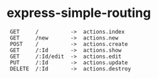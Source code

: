 express-simple-routing
======================


```
 GET     /          ->  actions.index
 GET     /new       ->  actions.new
 POST    /          ->  actions.create
 GET     /:Id       ->  actions.show
 GET     /:Id/edit  ->  actions.edit
 PUT     /:Id       ->  actions.update
 DELETE  /:Id       ->  actions.destroy
```
